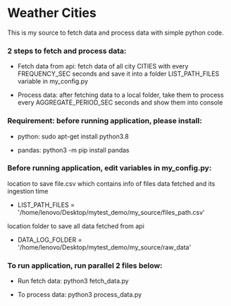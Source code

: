 # Weather Cities
This is my source to fetch data and process data with simple python code. 

### 2 steps to fetch and process data:

- Fetch data from api: fetch data of all city CITIES with every FREQUENCY_SEC seconds and save it into a folder LIST_PATH_FILES variable in my_config.py

- Process data: after fetching data to a local folder, take them to process every AGGREGATE_PERIOD_SEC seconds and show them into console

### Requirement: before running application, please install:

- python: sudo apt-get install python3.8

- pandas: python3 -m pip install pandas

### Before running application, edit variables in my_config.py:

 location to save file.csv which contains info of files data fetched and its ingestion time

- LIST_PATH_FILES = '/home/lenovo/Desktop/mytest_demo/my_source/files_path.csv' 

location folder to save all data fetched from api

- DATA_LOG_FOLDER = '/home/lenovo/Desktop/mytest_demo/my_source/raw_data'

### To run application, run parallel 2 files below:

- Run fetch data: python3 fetch_data.py

- To process data: python3 process_data.py 
